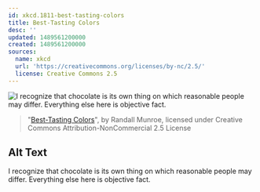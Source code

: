 ```yaml
---
id: xkcd.1811-best-tasting-colors
title: Best-Tasting Colors
desc: ''
updated: 1489561200000
created: 1489561200000
sources:
  name: xkcd
  url: 'https://creativecommons.org/licenses/by-nc/2.5/'
  license: Creative Commons 2.5
---
```

![I recognize that chocolate is its own thing on which reasonable people may differ. Everything else here is objective fact.](https://imgs.xkcd.com/comics/best_tasting_colors.png)
> "[Best-Tasting Colors](https://xkcd.com/1811/)", by Randall Munroe, licensed under Creative Commons Attribution-NonCommercial 2.5 License

## Alt Text
I recognize that chocolate is its own thing on which reasonable people may differ. Everything else here is objective fact.
